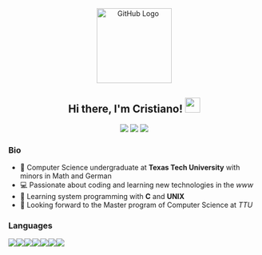 <div align="center">
<img src="https://github.com/raghavk16/raghavk16/blob/master/octo.gif" alt="GitHub Logo" width="150" height="150" />
</div>

<div align="center">
  <h2>Hi there, I'm Cristiano! <img src="https://raw.githubusercontent.com/MartinHeinz/MartinHeinz/master/wave.gif" width="30px"> </h2> 
</div>

<div align="center">
  <a href="https://www.linkedin.com/in/cristianocaon/"><img src="https://img.shields.io/badge/-cristianocaon-blue?style=flat-square&logo=Linkedin&logoColor=white&link=https://www.linkedin.com/in/cristianocaon/" /></a>
  <a href="https://www.instagram.com/cristiano.caon/"><img src="https://img.shields.io/badge/-cristiano.caon-e4405f?style=flat-square&logo=Instagram&logoColor=white&link=https://www.instagram.com/cristiano.caon/" /></a>
  <a href="mailto:cristiano.e.caon@gmail.com"><img src="https://img.shields.io/badge/-cristiano.e.caon@gmail.com-d14836?style=flat-square&logo=Gmail&logoColor=white&link=mailto:cristiano.e.caon@gmail.com" /></a>
</div>

### Bio

- :notebook: Computer Science undergraduate at **Texas Tech University** with minors in Math and German
- :computer: Passionate about coding and learning new technologies in the *www* 
- 🌱 Learning system programming with **C** and **UNIX**
- 🔭 Looking forward to the Master program of Computer Science at *TTU*

### Languages
<img src="https://img.icons8.com/color/42/000000/python.png"/><img src="https://img.icons8.com/color/42/000000/javascript.png"/><img src="https://img.icons8.com/color/42/000000/java-coffee-cup-logo.png"/><img src="https://img.icons8.com/color/42/000000/html-5.png"/><img src="https://img.icons8.com/color/42/000000/css3.png"/><img src="https://img.icons8.com/color/42/000000/postgreesql.png"/><img src="https://img.icons8.com/color/42/000000/mongodb.png"/>

